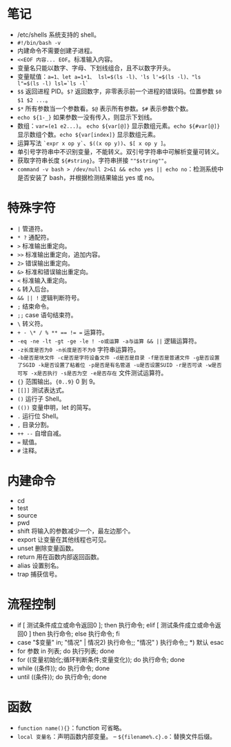# 笔记

- /etc/shells 系统支持的 shell。
- `#!/bin/bash -v`
- 内建命令不需要创建子进程。
- `<<EOF 内容... EOF`。标准输入内容。
- 变量名只能以数字、字母、下划线组合，且不以数字开头。
- 变量赋值：`` a=1、let a=1+1、 lsl=$(ls -l)、'ls l'=$(ls -l)、"ls l"=$(ls -l) lsl=`ls -l` ``
- `$$` 返回进程 PID。`$?` 返回数字，非零表示前一个进程的错误码。位置参数 `$0 $1 $2 ...`。
- `$*` 所有参数当一个参数看。`$@` 表示所有参数。`$#` 表示参数个数。
- `echo ${1-_}` 如果参数一没有传入，则显示下划线。
- 数组：`var=(e1 e2...)`。 `echo ${var[@]}` 显示数组元素。`echo ${#var[@]}` 显示数组个数。`echo ${var[index]}` 显示数组元素。
- 运算写法 `` `expr x op y` ``、`$((x op y))`、`$[ x op y ]`。
- 单引号字符串中不识别变量，不能转义。双引号字符串中可解析变量可转义。
- 获取字符串长度 `${#string}`。字符串拼接 `""$string""`。
- `command -v bash > /dev/null 2>&1 && echo yes || echo no`：检测系统中是否安装了 bash，并根据检测结果输出 yes 或 no。

# 特殊字符

- `|` 管道符。
- `* ?` 通配符。
- `>` 标准输出重定向。
- `>>` 标准输出重定向，追加内容。
- `2>` 错误输出重定向。
- `&>` 标准和错误输出重定向。
- `<` 标准输入重定向。
- `&` 转入后台。
- `&& || !` 逻辑判断符号。
- `;` 结束命令。
- `;;` case 语句结束符。
- `\` 转义符。
- `+ - \* / % ** == != =` 运算符。
- `-eq -ne -lt -gt -ge -le ! -o或运算 -a与运算 && ||` 逻辑运算符。
- `-z长度是否为0 -n长度是否不为0` 字符串运算符。
- `-b是否是块文件 -c是否是字符设备文件 -d是否是目录 -f是否是普通文件 -g是否设置了SGID -k是否设置了粘着位 -p是否是有名管道 -u是否设置SUID -r是否可读 -w是否可写 -x是否执行 -s是否为空 -e是否存在` 文件测试运算符。
- `{}` 范围输出。`{0..9}` 0 到 9。
- `[[]]` 测试表达式。
- `()` 运行子 Shell。
- `(())` 变量申明，let 的简写。
- `.` 运行位 Shell。
- `,` 目录分割。
- `++ --` 自增自减。
- `=` 赋值。
- `#` 注释。

# 内建命令

- cd
- test
- source
- pwd
- shift 将输入的参数减少一个，最左边那个。
- export 让变量在其他线程也可见。
- unset 删除变量函数。
- return 用在函数内部返回函数。
- alias 设置别名。
- trap 捕获信号。

# 流程控制

- if [ 测试条件成立或命令返回0 ]; then 执行命令; elif [ 测试条件成立或命令返回0 ] then 执行命令; else 执行命令; fi
- case "$变量" in; "情况" | 情况2) 执行命令;; "情况" ) 执行命令;;  *) 默认 esac
- for 参数 in 列表; do 执行列表; done
- for ((变量初始化;循环判断条件;变量变化)); do 执行命令; done
- while ((条件)); do 执行命令; done
- until ((条件)); do 执行命令; done

# 函数

- `function name(){}`：function 可省略。
- `local 变量名`：声明函数内部变量。
– `${filename%.c}.o`：替换文件后缀。
